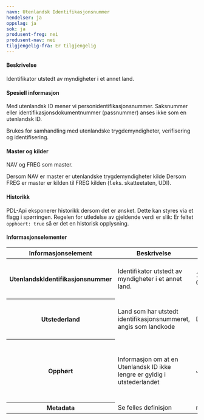 ```yaml
---
navn: Utenlandsk Identifikasjonsnummer
hendelser: ja
oppslag: ja
sok: ja
produsent-freg: nei
produsent-nav: nei
tilgjengelig-fra: Er tilgjengelig
---
```


#### Beskrivelse

Identifikator utstedt av myndigheter i et annet land.

#### Spesiell informasjon

Med utenlandsk ID mener vi personidentifikasjonsnummer.
Saksnummer eller identifikasjonsdokumentnummer (passnummer) anses ikke som en utenlandsk ID.

Brukes for samhandling med utenlandske trygdemyndigheter, verifisering og identifisering.


#### Master og kilder

NAV og FREG som master.

Dersom NAV er master er utenlandske trygdemyndigheter kilde
Dersom FREG er master er kilden til FREG kilden (f.eks. skatteetaten, UDI).

#### Historikk

PDL-Api eksponerer historikk dersom det er ønsket. Dette kan styres via et flagg i spørringen.
Regelen for utledelse av gjeldende verdi er slik:
Er feltet `opphoert: true` så er det en historisk opplysning.


#### Informasjonselementer
<table class="table">
    <thead>
        <tr>
            <th>Informasjonselement</th>
            <th>Beskrivelse</th>
            <th>Eksempel</th>
            <th>Kompletthet</th>
            <th>Kvalitet</th>
        </tr>
    </thead>
    <tbody>
        <tr>
            <th scope="row">UtenlandskIdentifikasjonsnummer</th>
            <td>Identifikator utstedt av myndigheter i et annet land.</td>
            <td>123 010190B456</td>
            <td>Obligatorisk</td>
            <td>God dersom PDL er master, varierende når FREG er master</td>
        </tr>
        <tr>
            <th scope="row">Utstederland</th>
            <td>Land som har utstedt identifikasjonsnummeret, angis som landkode</td>
            <td>DEU</td>
            <td>Obligatorisk</td>
            <td>God dersom PDL er master, varierende når FREG er master</td>
        </tr>
        <tr>
            <th scope="row">Opphørt</th>
            <td>Informasjon om at en Utenlandsk ID ikke lengre er gyldig i utstederlandet</td>
            <td>Ja/nei</td>
            <td>Obligatorisk</td>
            <td>Det er sjelden at vi får informasjon om at en Utenlandsk ID ikke lengre er i bruk fra utstederlandet.</td>
        </tr>
        <tr>
          <th scope="row">Metadata</th>
          <td>Se felles definisjon</td>
          <td>n/a</td>
          <td>Obligatorisk</td>
          <td>God</td>
        </tr>
    </tbody>
</table>
